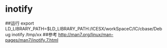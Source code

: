 inotify
========
##运行
	export LD_LIBRARY_PATH=$LD_LIBRARY_PATH:/ICESX/workSpaceC/IC/cbase/Debug
	inotify /tmp/xx
##参考
	http://man7.org/linux/man-pages/man7/inotify.7.html